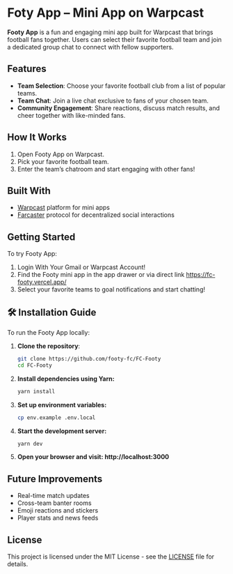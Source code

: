 # Foty App – Mini App on Warpcast

**Footy App** is a fun and engaging mini app built for Warpcast that brings football fans together. Users can select their favorite football team and join a dedicated group chat to connect with fellow supporters.

## Features

* **Team Selection**: Choose your favorite football club from a list of popular teams.
* **Team Chat**: Join a live chat exclusive to fans of your chosen team.
* **Community Engagement**: Share reactions, discuss match results, and cheer together with like-minded fans.

## How It Works

1. Open Footy App on Warpcast.
2. Pick your favorite football team.
3. Enter the team’s chatroom and start engaging with other fans!

## Built With

* [Warpcast](https://warpcast.com/) platform for mini apps
* [Farcaster](https://www.farcaster.xyz/) protocol for decentralized social interactions

## Getting Started

To try Footy App:

1. Login With Your Gmail or Warpcast Account!
2. Find the Footy mini app in the app drawer or via direct link
 https://fc-footy.vercel.app/ 
3. Select your favorite teams to goal notifications and start chatting!

## 🛠️ Installation Guide

To run the Footy App locally:

1. **Clone the repository**:
   ```bash
   git clone https://github.com/footy-fc/FC-Footy
   cd FC-Footy
2. **Install dependencies using Yarn:**
    ```bash
    yarn install
3. **Set up environment variables:**
    ```bash
    cp env.example .env.local
4. **Start the development server:**
    ```bash
    yarn dev
5. **Open your browser and visit: http://localhost:3000**

## Future Improvements

* Real-time match updates
* Cross-team banter rooms
* Emoji reactions and stickers
* Player stats and news feeds

## License
This project is licensed under the MIT License - see the [LICENSE](LICENSE) file for details.

